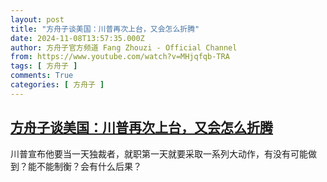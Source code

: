 ```yaml
---
layout: post
title: "方舟子谈美国：川普再次上台，又会怎么折腾"
date: 2024-11-08T13:57:35.000Z
author: 方舟子官方频道 Fang Zhouzi - Official Channel
from: https://www.youtube.com/watch?v=MHjqfqb-TRA
tags: [ 方舟子 ]
comments: True
categories: [ 方舟子 ]
---
```

<!--1731074255000-->
[方舟子谈美国：川普再次上台，又会怎么折腾](https://www.youtube.com/watch?v=MHjqfqb-TRA)
------

<div>
川普宣布他要当一天独裁者，就职第一天就要采取一系列大动作，有没有可能做到？能不能制衡？会有什么后果？
</div>
